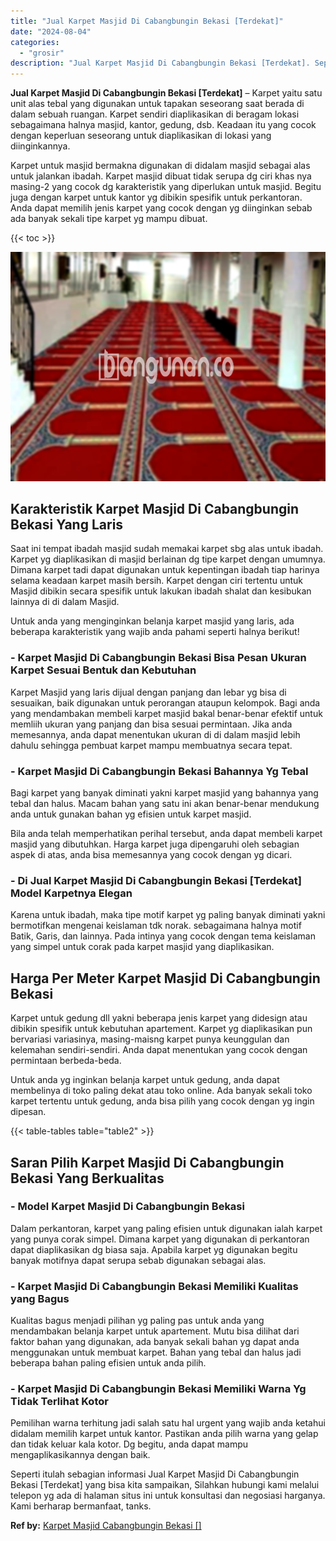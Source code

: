 ```yaml
---
title: "Jual Karpet Masjid Di Cabangbungin Bekasi [Terdekat]"
date: "2024-08-04"
categories: 
  - "grosir"
description: "Jual Karpet Masjid Di Cabangbungin Bekasi [Terdekat]. Seperti itulah sebagian informasi Jual Karpet Masjid Di Cabangbungin Bekasi [Terdekat] yang bisa kita..."
---
```


**Jual Karpet Masjid Di Cabangbungin Bekasi \[Terdekat\]** – Karpet yaitu satu unit alas tebal yang digunakan untuk tapakan seseorang saat berada di dalam sebuah ruangan. Karpet sendiri diaplikasikan di beragam lokasi sebagaimana halnya masjid, kantor, gedung, dsb. Keadaan itu yang cocok dengan keperluan seseorang untuk diaplikasikan di lokasi yang diinginkannya.

Karpet untuk masjid bermakna digunakan di didalam masjid sebagai alas untuk jalankan ibadah. Karpet masjid dibuat tidak serupa dg ciri khas nya masing-2 yang cocok dg karakteristik yang diperlukan untuk masjid. Begitu juga dengan karpet untuk kantor yg dibikin spesifik untuk perkantoran. Anda dapat memilih jenis karpet yang cocok dengan yg diinginkan sebab ada banyak sekali tipe karpet yg mampu dibuat.

{{< toc >}}

![Jual Karpet Masjid Di Cabangbungin Bekasi [Terdekat]](/images/grosir-karpet-murah-68.png)

## Karakteristik Karpet Masjid Di Cabangbungin Bekasi Yang Laris

Saat ini tempat ibadah masjid sudah memakai karpet sbg alas untuk ibadah. Karpet yg diaplikasikan di masjid berlainan dg tipe karpet dengan umumnya. Dimana karpet tadi dapat digunakan untuk kepentingan ibadah tiap harinya selama keadaan karpet masih bersih. Karpet dengan ciri tertentu untuk Masjid dibikin secara spesifik untuk lakukan ibadah shalat dan kesibukan lainnya di di dalam Masjid.

Untuk anda yang menginginkan belanja karpet masjid yang laris, ada beberapa karakteristik yang wajib anda pahami seperti halnya berikut!

### \- Karpet Masjid Di Cabangbungin Bekasi Bisa Pesan Ukuran Karpet Sesuai Bentuk dan Kebutuhan

Karpet Masjid yang laris dijual dengan panjang dan lebar yg bisa di sesuaikan, baik digunakan untuk perorangan ataupun kelompok. Bagi anda yang mendambakan membeli karpet masjid bakal benar-benar efektif untuk memliih ukuran yang panjang dan bisa sesuai permintaan. Jika anda memesannya, anda dapat menentukan ukuran di di dalam masjid lebih dahulu sehingga pembuat karpet mampu membuatnya secara tepat.

### \- Karpet Masjid Di Cabangbungin Bekasi Bahannya Yg Tebal

Bagi karpet yang banyak diminati yakni karpet masjid yang bahannya yang tebal dan halus. Macam bahan yang satu ini akan benar-benar mendukung anda untuk gunakan bahan yg efisien untuk karpet masjid.

Bila anda telah memperhatikan perihal tersebut, anda dapat membeli karpet masjid yang dibutuhkan. Harga karpet juga dipengaruhi oleh sebagian aspek di atas, anda bisa memesannya yang cocok dengan yg dicari.

### \- Di Jual Karpet Masjid Di Cabangbungin Bekasi \[Terdekat\] Model Karpetnya Elegan

Karena untuk ibadah, maka tipe motif karpet yg paling banyak diminati yakni bermotifkan mengenai keislaman tdk norak. sebagaimana halnya motif Batik, Garis, dan lainnya. Pada intinya yang cocok dengan tema keislaman yang simpel untuk corak pada karpet masjid yang diaplikasikan.

## Harga Per Meter Karpet Masjid Di Cabangbungin Bekasi

Karpet untuk gedung dll yakni beberapa jenis karpet yang didesign atau dibikin spesifik untuk kebutuhan apartement. Karpet yg diaplikasikan pun bervariasi variasinya, masing-maisng karpet punya keunggulan dan kelemahan sendiri-sendiri. Anda dapat menentukan yang cocok dengan permintaan berbeda-beda.

Untuk anda yg inginkan belanja karpet untuk gedung, anda dapat membelinya di toko paling dekat atau toko online. Ada banyak sekali toko karpet tertentu untuk gedung, anda bisa pilih yang cocok dengan yg ingin dipesan.

{{< table-tables table="table2" >}}

## Saran Pilih Karpet Masjid Di Cabangbungin Bekasi Yang Berkualitas

### \- Model Karpet Masjid Di Cabangbungin Bekasi

Dalam perkantoran, karpet yang paling efisien untuk digunakan ialah karpet yang punya corak simpel. Dimana karpet yang digunakan di perkantoran dapat diaplikasikan dg biasa saja. Apabila karpet yg digunakan begitu banyak motifnya dapat serupa sebab digunakan sebagai alas.

### \- Karpet Masjid Di Cabangbungin Bekasi Memiliki Kualitas yang Bagus

Kualitas bagus menjadi pilihan yg paling pas untuk anda yang mendambakan belanja karpet untuk apartement. Mutu bisa dilihat dari faktor bahan yang digunakan, ada banyak sekali bahan yg dapat anda menggunakan untuk membuat karpet. Bahan yang tebal dan halus jadi beberapa bahan paling efisien untuk anda pilih.

### \- Karpet Masjid Di Cabangbungin Bekasi Memiliki Warna Yg Tidak Terlihat Kotor

Pemilihan warna terhitung jadi salah satu hal urgent yang wajib anda ketahui didalam memilih karpet untuk kantor. Pastikan anda pilih warna yang gelap dan tidak keluar kala kotor. Dg begitu, anda dapat mampu mengaplikasikannya dengan baik.

Seperti itulah sebagian informasi Jual Karpet Masjid Di Cabangbungin Bekasi \[Terdekat\] yang bisa kita sampaikan, Silahkan hubungi kami melalui telepon yg ada di halaman situs ini untuk konsultasi dan negosiasi harganya. Kami berharap bermanfaat, tanks.

**Ref by:**  [Karpet Masjid Cabangbungin Bekasi []](https://id.wikipedia.org/wiki/Karpet)
